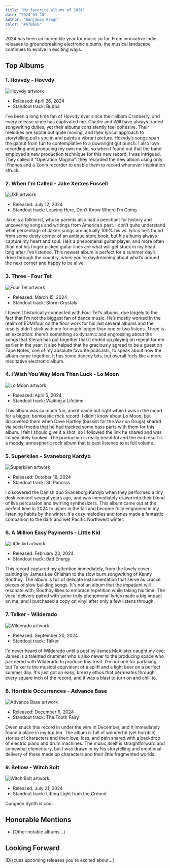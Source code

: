 ```yaml
---
title: "My favorite albums of 2024"
date: "2024-03-20"
author: "Benjamin Krogh"
color: "#67B6EB"
---
```


2024 has been an incredible year for music so far. From innovative indie releases to groundbreaking electronic albums, the musical landscape continues to evolve in exciting ways.

## Top Albums

### 1. Hovvdy - Hovvdy

![Hovvdy artwork](/images/blog/albums-2024/Hovvdy.jpg)
   - Released: April 26, 2024
   - Standout track: Bubba

I’ve been a long time fan of Hovvdy ever since their album Cranberry, and every release since has captivated me. Charlie and Will have always traded songwriting duties, yet their albums consistently feel cohesive. Their melodies are subtle but quite moving, and their lyrical approach to storytelling pulls you in and paints a vibrant picture. Hovvdy’s songs span the gamut from fun to contemplative to a downright gut punch. I also love recording and producing my own music, so when I found out that the band employed a new production technique for this new record, I was intrigued. They called it “Operation Magma”: they recorded the new album using only iPhones and a Zoom recorder to enable them to record whenever inspiration struck. 

### 2. When I'm Called - Jake Xerxes Fussell
![JXF artwork](/images/blog/albums-2024/jxf.jpg)
   - Released: July 12, 2024
   - Standout track: Leaving Here, Don’t Know Where I’m Going

Jake is a folklorist, whose parents also had a penchant for history and uncovering songs and writings from America’s past. I don’t quite understand what percentage of Jake’s songs are actually 100% his vs. lyrics he’s found from some dusty corner of an antique store book, but his albums always capture my heart and soul. He’s a phenomenal guitar player, and more often than not his finger picked guitar lines are what will get stuck in my head long after I’ve listened. This newest album is perfect for a summer day’s drive through the country, when you’re daydreaming about what’s around the next corner and happy to be alive. 

### 3. Three - Four Tet
![Four Tet artwork](/images/blog/albums-2024/fourtet.jpg)
   - Released: March 15, 2024
   - Standout track: Storm Crystals

I haven’t historically connected with Four Tet’s albums, due largely to the fact that I’m not the biggest fan of dance music. He’s mostly worked in the realm of EDM/four on the floor work for his last several albums and the results didn’t stick with me for much longer than one or two listens. Three is an exception: there’s something so dynamic and engrossing about the songs that Kieran has put together that it ended up playing on repeat for me earlier in the year. It also helped that he graciously agreed to be a guest on Tape Notes, one of my absolute favorite podcasts, to speak about how the album came together. It has some dancey bits, but overall feels like a more meditative electronic album.

### 4. I Wish You Way More Than Luck - Lo Moon 
![Lo Moon artwork](/images/blog/albums-2024/lomoon.jpg)
   - Released: April 5, 2024
   - Standout track: Waiting a Lifetime

This album was so much fun, and it came out right when I was in the mood for a bigger, bombastic rock record. I didn’t know about Lo Moon, but discovered them when Dave Hartley (bassist for the War on Drugs) shared via social media that he had tracked some bass parts with them for this album. I felt I should give it a shot, so I followed the link he shared and was immediately hooked. The production is really beautiful and the end result is a moody, atmospheric rock album that is best listened to at full volume.

### 5. Superkilen - Svaneborg Kardyb 
![Superkilen artwork](/images/blog/albums-2024/superkilen.jpg)
   - Released: October 18, 2024
   - Standout track: St. Pancras

I discovered the Danish duo Svaneborg Kardyb when they performed a tiny desk concert several years ago, and was immediately drawn into their blend of live percussion and swirling synthesizers. This album came out at the perfect time in 2024 to usher in the fall and become fully engrained in my listening habits by the winter. It's cozy melodies and tones made a fantastic companion to the dark and wet Pacific Northwest winter. 

### 6. A Million Easy Payments - Little Kid 
![Little kid artwork](/images/blog/albums-2024/littlekid.jpg)
   - Released: February 23, 2024
   - Standout track: Bad Energy

This record captured my attention immediately, from the lovely cover painting by James Lee Chiahan to the slow burn songwriting of Kenny Boothby. The album is full of delicate instrumentation that serve as crucial pieces of slow building songs. It's not an album that the impatient will resonate with; Boothby likes to embrace repetition while taking his time. The vocal delivery paired with some truly phenomenal lyrics made a big impact on me, and I purchased a copy on vinyl after only a few listens through. 

### 7. Talker - Wilderado
![Wilderado artwork](/images/blog/albums-2024/talker.jpg)
   - Released: September 20, 2024
   - Standout track: Talker

I'd never heard of Wilderado until a post by James McAlister caught my eye: James is a talented drummer who's also newer to the producing space who partnered with Wilderado to produce this treat. I'm not one for partaking, but Talker is the musical equivalent of a spliff and a light beer on a perfect summer day. It's just got an easy, breezy ethos that permeates through every square inch of the record, and it was a blast to turn on and chill to. 

### 8. Horrible Occurrences - Advance Base
![Advance Base artwork](/images/blog/albums-2024/advancebase.jpg)
   - Released: December 6, 2024
   - Standout track: The Tooth Fairy

Owen snuck this record in under the wire in December, and it immediately found a place in my top ten. The album is full of wonderful (yet horrible) stories of characters and their love, loss, and pain shared with a backdrop of electric piano and drum machines. The music itself is straightforward and somewhat elementary, but I was drawn in by his storytelling and emotional delivery of these made up characters and their little fragmented worlds.  

### 9. Bellow - Witch Bolt
![Witch Bolt artwork](/images/blog/albums-2024/witchbolt.jpg)
   - Released: July 21, 2024
   - Standout track: Lifting Light from the Ground

Dungeon Synth is cool.   

## Honorable Mentions

- [Other notable albums...]


## Looking Forward

[Discuss upcoming releases you're excited about...] 